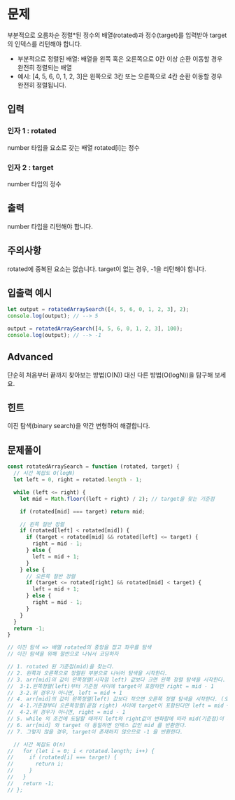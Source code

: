 # 문제
부분적으로 오름차순 정렬*된 정수의 배열(rotated)과 정수(target)를 입력받아 target의 인덱스를 리턴해야 합니다.

* 부분적으로 정렬된 배열: 배열을 왼쪽 혹은 오른쪽으로 0칸 이상 순환 이동할 경우 완전히 정렬되는 배열
* 예시: [4, 5, 6, 0, 1, 2, 3]은 왼쪽으로 3칸 또는 오른쪽으로 4칸 순환 이동할 경우 완전히 정렬됩니다.

## 입력
### 인자 1 : rotated
number 타입을 요소로 갖는 배열
rotated[i]는 정수

### 인자 2 : target
number 타입의 정수

## 출력
number 타입을 리턴해야 합니다.

## 주의사항
rotated에 중복된 요소는 없습니다.
target이 없는 경우, -1을 리턴해야 합니다.

## 입출력 예시
```javascript
let output = rotatedArraySearch([4, 5, 6, 0, 1, 2, 3], 2);
console.log(output); // --> 5

output = rotatedArraySearch([4, 5, 6, 0, 1, 2, 3], 100);
console.log(output); // --> -1
```
## Advanced
단순히 처음부터 끝까지 찾아보는 방법(O(N)) 대신 다른 방법(O(logN))을 탐구해 보세요.

## 힌트
이진 탐색(binary search)을 약간 변형하여 해결합니다.

## 문제풀이
```javascript
const rotatedArraySearch = function (rotated, target) {
  // 시간 복잡도 O(logN)
  let left = 0, right = rotated.length - 1;

  while (left <= right) {
    let mid = Math.floor((left + right) / 2); // target을 찾는 기준점

    if (rotated[mid] === target) return mid;

    // 왼쪽 절반 정렬
    if (rotated[left] < rotated[mid]) {
      if (target < rotated[mid] && rotated[left] <= target) {
        right = mid - 1;
      } else {
        left = mid + 1;
      }
    } else {
      // 오른쪽 절반 정렬
      if (target <= rotated[right] && rotated[mid] < target) {
        left = mid + 1;
      } else {
        right = mid - 1;
      }
    }
  }
  return -1;
}

// 이진 탐색 => 배열 rotated의 중앙을 잡고 좌우를 탐색
// 이진 탐색을 위해 절반으로 나눠서 코딩하자

// 1. rotated 된 기준점(mid)을 찾는다.
// 2. 왼쪽과 오른쪽으로 정렬된 부분으로 나뉘어 탐색을 시작한다.
// 3. arr[mid]의 값이 왼쪽정렬(시작점 left) 값보다 크면 왼쪽 정렬 탐색을 시작한다. (왼쪽 절반이 정렬되어 있는 상태)
//  3-1.왼쪽정렬(left)부터 기준점 사이에 target이 포함하면 right = mid - 1
//  3-2.위 경우가 아니면, left = mid + 1
// 4. arr[mid]의 값이 왼쪽정렬(left) 값보다 작으면 오른쪽 정렬 탐색을 시작한다. (오른쪽 절반이 정렬되어 있는 상태)
//  4-1.기준점부터 오른쪽정렬(끝점 right) 사이에 target이 포함된다면 left = mid + 1
//  4-2.위 경우가 아니면, right = mid - 1
// 5. while 의 조건에 도달할 때까지 left와 right값이 변화함에 따라 mid(기준점)이 바뀌며 범위를 좁혀나간다.
// 6. arr[mid] 와 target 이 동일하면 인덱스 값인 mid 를 반환한다.
// 7. 그렇지 않을 경우, target이 존재하지 않으므로 -1 을 반환한다.

  // 시간 복잡도 O(n)
//   for (let i = 0; i < rotated.length; i++) {
//     if (rotated[i] === target) {
//       return i;
//     }
//   }
//   return -1;
// };
```

